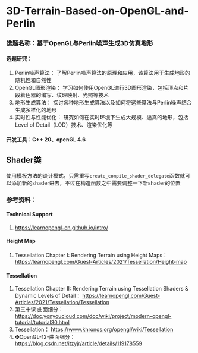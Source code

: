 # 3D-Terrain-Based-on-OpenGL-and-Perlin
### 选题名称：基于OpenGL与Perlin噪声生成3D仿真地形

#### 选题研究：
1.	Perlin噪声算法： 了解Perlin噪声算法的原理和应用，该算法用于生成地形的随机性和自然性
2.	OpenGL图形渲染： 学习如何使用OpenGL进行3D图形渲染，包括顶点和片段着色器的编写、纹理映射、光照等技术
3.	地形生成算法： 探讨各种地形生成算法以及如何将这些算法与Perlin噪声结合生成多样化的地形
4.	实时性与性能优化： 研究如何在实时环境下生成大规模、逼真的地形，包括Level of Detail（LOD）技术、渲染优化等
     
#### 开发工具：C++ 20、openGL 4.6

## Shader类

使用模板方法的设计模式，只需重写`create_compile_shader_delegate`函数就可以添加新的shader进去，不过在构造函数之中需要调整一下新shader的位置

### 参考资料：

#### Technical Support
1. https://learnopengl-cn.github.io/intro/

#### Height Map
1. Tessellation Chapter I: Rendering Terrain using Height Maps：https://learnopengl.com/Guest-Articles/2021/Tessellation/Height-map

#### Tessellation
1. Tessellation Chapter II: Rendering Terrain using Tessellation Shaders & Dynamic Levels of Detail： https://learnopengl.com/Guest-Articles/2021/Tessellation/Tessellation
2. 第三十课 曲面细分： https://doc.yonyoucloud.com/doc/wiki/project/modern-opengl-tutorial/tutorial30.html
3. Tessellation： https://www.khronos.org/opengl/wiki/Tessellation
4. ✠OpenGL-12-曲面细分： https://blog.csdn.net/itzyjr/article/details/119178559